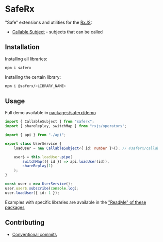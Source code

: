 # SafeRx

"Safe" extensions and utilities for the [RxJS](https://github.com/ReactiveX/rxjs):

-   [Callable Subject](./packages/callable-subject) - subjects that can be called

## Installation

Installing all libraries:

```sh
npm i saferx
```

Installing the certain library:

```sh
npm i @saferx/<LIBRARY_NAME>
```

## Usage

Full demo available in [packages/saferx/demo](./packages/saferx/demo)

```ts
import { CallableSubject } from "saferx";
import { shareReplay, switchMap } from "rxjs/operators";

import { api } from "./api";

export class UserService {
    loadUser = new CallableSubject<{ id: number }>(); // @saferx/callable-subject

    user$ = this.loadUser.pipe(
        switchMap(({ id }) => api.loadUser(id)),
        shareReplay(1)
    );
}

const user = new UserService();
user.user$.subscribe(console.log);
user.loadUser({ id: 1 });
```

Examples with specific libraries are available in the ["ReadMe" of these packages](./packages)

## Contributing

-   [Conventional commits](https://www.conventionalcommits.org/en/v1.0.0/#summary)
